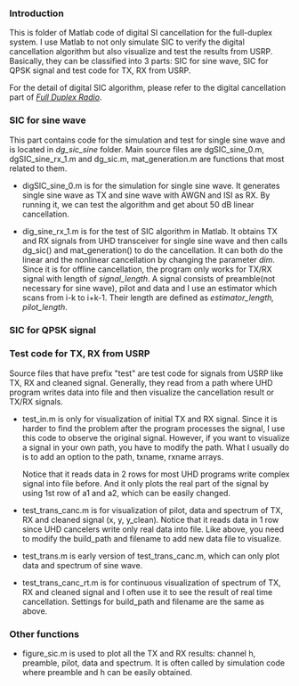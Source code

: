 ### Introduction
This is folder of Matlab code of digital SI cancellation for the full-duplex system. I use Matlab to not only simulate SIC to verify the digital cancellation algorithm but also visualize and test the results from USRP. Basically, they can be classified into 3 parts: SIC for sine wave, SIC for QPSK signal and test code for TX, RX from USRP. 

For the detail of digital SIC algorithm, please refer to the digital cancellation part of [*Full Duplex Radio*][1].

### SIC for sine wave
This part contains code for the simulation and test for single sine wave and is located in *dg_sic_sine* folder. Main source files are dgSIC_sine_0.m, dgSIC_sine_rx\_1.m and dg\_sic.m, mat\_generation.m are functions that most related to them.

* digSIC_sine_0.m is for the simulation for single sine wave. It generates single sine wave as TX and sine wave with AWGN and ISI as RX. By running it, we can test the algorithm and get about 50 dB linear cancellation.

* dig_sine_rx\_1.m is for the test of SIC algorithm in Matlab. It obtains TX and RX signals from UHD transceiver for single sine wave and then calls dg\_sic() and mat\_generation() to do the cancellation. It can both do the linear and the nonlinear cancellation by changing the parameter *dim*. Since it is for offline cancellation, the program only works for TX/RX signal with length of *signal_length*. A signal consists of preamble(not necessary for sine wave), pilot and data and I use an estimator which scans from i-k to i+k-1. Their length are defined as *estimator_length, pilot_length*.   

### SIC for QPSK signal


### Test code for TX, RX from USRP
Source files that have prefix "test" are test code for signals from USRP like TX, RX and cleaned signal. Generally, they read from a path where UHD program writes data into file and then visualize the cancellation result or TX/RX signals. 

* test\_in.m is only for visualization of initial TX and RX signal. Since it is harder to find the problem after the program processes the signal, I use this code to observe the original signal. However, if you want to visualize a signal in your own path, you have to modify the path. What I usually do is to add an option to the path, txname, rxname arrays. 

  Notice that it reads data in 2 rows for most UHD programs write complex signal into file before. And it only plots the real part of the signal by using 1st row of a1 and a2, which can be easily changed.

* test_trans_canc.m is for visualization of pilot, data and spectrum of TX, RX and cleaned signal (x, y, y\_clean). Notice that it reads data in 1 row since UHD cancelers write only real data into file. Like above, you need to modify the build\_path and filename to add new data file to visualize.

* test\_trans.m is early version of test_trans_canc.m, which can only plot data and spectrum of sine wave.

* test_trans_canc\_rt.m is for continuous visualization of spectrum of TX, RX and cleaned signal and I often use it to see the result of real time cancellation. Settings for build\_path and filename are the same as above.

### Other functions
* figure\_sic.m is used to plot all the TX and RX results: channel h, preamble, pilot, data and spectrum. It is often called by simulation code where preamble and h can be easily obtained.

[1]:https://www.google.com/url?sa=t&rct=j&q=&esrc=s&source=web&cd=1&cad=rja&uact=8&ved=0ahUKEwjI4K7U1JHWAhVH9IMKHR2xD0sQFghuMAA&url=https%3A%2F%2Fwww.stanford.edu%2F~skatti%2Fpubs%2Fsigcomm13-fullduplex.pdf&usg=AFQjCNGZDqwpXhxTrJmdkXovcJt1N28TkQ

